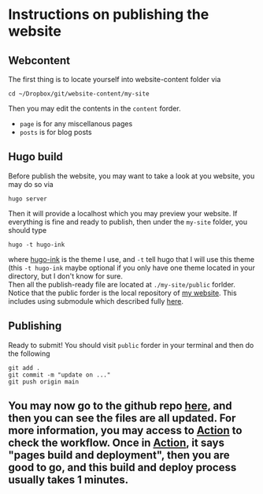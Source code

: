 # Instructions on publishing the website

## Webcontent

The first thing is to locate yourself into website-content folder via 
```shell
cd ~/Dropbox/git/website-content/my-site
```
Then you may edit the contents in the `content` forder.
* `page` is for any miscellanous pages
* `posts` is for blog posts

## Hugo build

Before publish the website, you may want to take a look at you website, you may do so via 
```shell
hugo server 
```
Then it will provide a localhost which you may preview your website. If everything is fine and ready to publish, then under the `my-site` folder, you should type 
```shell
hugo -t hugo-ink
```
where [hugo-ink](https://github.com/knadh/hugo-ink) is the theme I use, and `-t` tell hugo that I will use this theme (this `-t hugo-ink` maybe optional if you only have one theme located in your directory, but I don't know for sure.  
Then all the publish-ready file are located at `./my-site/public` forlder. Notice that the public forder is the local repository of [my website](https://github.com/zhengbo0503/zhengbo0503.github.io). This includes using submodule which described fully [here](https://www.youtube.com/watch?v=LIFvgrRxdt4).

## Publishing

Ready to submit! You should visit `public` forder in your terminal and then do the following
```shell
git add .
git commit -m "update on ..."
git push origin main
```

You may now go to the github repo [here](https://github.com/zhengbo0503/zhengbo0503.github.io), and then you can see the files are all updated. For more information, you may access to [Action](https://github.com/zhengbo0503/zhengbo0503.github.io/actions) to check the workflow. Once in [Action](https://github.com/zhengbo0503/zhengbo0503.github.io/actions), it says "pages build and deployment", then you are good to go, and this build and deploy process usually takes 1 minutes.
---



